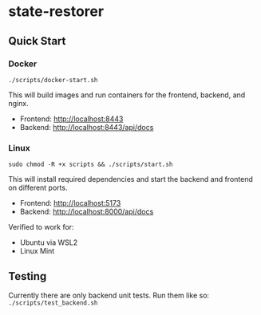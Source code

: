# state-restorer

## Quick Start

### Docker

```
./scripts/docker-start.sh
```

This will build images and run containers for the frontend, backend, and nginx.

- Frontend: [http://localhost:8443](http://localhost:8443)
- Backend: [http://localhost:8443/api/docs](http://localhost:8443/api/docs)

### Linux

```
sudo chmod -R +x scripts && ./scripts/start.sh
```

This will install required dependencies and start the backend and frontend on different ports.

- Frontend: [http://localhost:5173](http://localhost:5173)
- Backend: [http://localhost:8000/api/docs](http://localhost:8000/api/docs)

Verified to work for:

- Ubuntu via WSL2
- Linux Mint

## Testing

Currently there are only backend unit tests. Run them like so: `./scripts/test_backend.sh`
